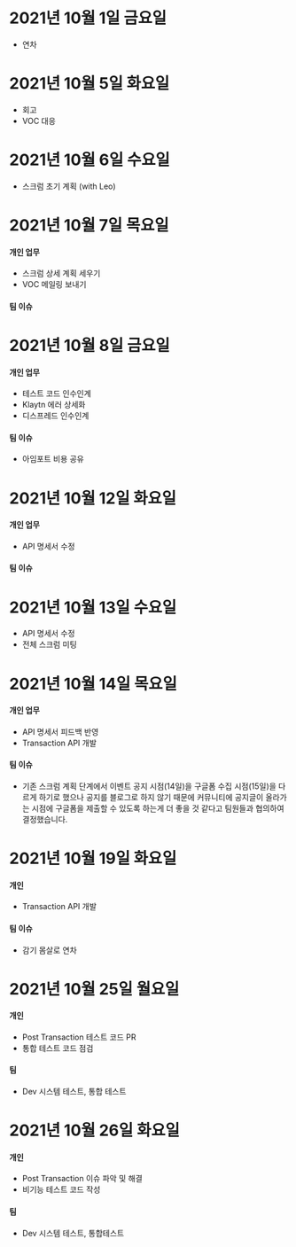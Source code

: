 
# 2021년 10월 1일 금요일 

- 연차 

# 2021년 10월 5일 화요일 

- 회고 
- VOC 대응 

# 2021년 10월 6일 수요일 

- 스크럼 초기 계획 (with Leo) 

# 2021년 10월 7일 목요일 

#### 개인 업무 
- 스크럼 상세 계획 세우기 
- VOC 메일링 보내기 

#### 팀 이슈


# 2021년 10월 8일 금요일 

#### 개인 업무

- 테스트 코드 인수인계 
- Klaytn 에러 상세화 
- 디스프레드 인수인계 

#### 팀 이슈 

- 아임포트 비용 공유

# 2021년 10월 12일 화요일 

#### 개인 업무

- API 명세서 수정 

#### 팀 이슈 

# 2021년 10월 13일 수요일

- API 명세서 수정
- 전체 스크럼 미팅

# 2021년 10월 14일 목요일 

#### 개인 업무 

- API 명세서 피드백 반영
- Transaction API 개발

#### 팀 이슈

- 기존 스크럼 계획 단계에서 이벤트 공지 시점(14일)을 구글폼 수집 시점(15일)을 다르게 하기로 했으나 공지를 블로그로 하지 않기
때문에 커뮤니티에 공지글이 올라가는 시점에 구글폼을 제출할 수 있도록 하는게 더 좋을 것 같다고 팀원들과 협의하여 결정했습니다.

# 2021년 10월 19일 화요일 

#### 개인 
- Transaction API 개발

#### 팀 이슈

- 감기 몸살로 연차

# 2021년 10월 25일 월요일 

#### 개인 

- Post Transaction 테스트 코드 PR
- 통합 테스트 코드 점검

#### 팀 

- Dev 시스템 테스트, 통합 테스트 

# 2021년 10월 26일 화요일 

#### 개인 

- Post Transaction 이슈 파악 및 해결 
- 비기능 테스트 코드 작성 

#### 팀 

- Dev 시스템 테스트, 통합테스트 
